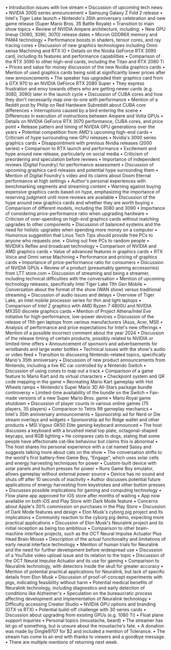 • Introduction issues with live stream
• Discussion of upcoming tech news:
  • NVIDIA 3000 series announcement
  • Samsung Galaxy Z Fold 2 release
  • Intel's Tiger Lake launch
• Nintendo's 35th anniversary celebration and new game release (Super Mario Bros. 35 Battle Royale)
• Transition to main show topics
• Review of NVIDIA Ampere architecture, including:
  • New GPU lineup (3080, 3090, 3070) release dates
  • Micron GDDR6X memory and PAM4 technology
  • Performance boosts in shaders, tensor cores, and ray tracing cores
• Discussion of new graphics technologies including Omni sense Machining and RTX IO
• Details on the Nvidia GeForce RTX 3090 card, including its features and performance capabilities
• Comparison of the RTX 3090 to other high-end cards, including the Titan and RTX 2080 Ti
• Prices and value for money discussion of the new Nvidia graphics cards
• Mention of used graphics cards being sold at significantly lower prices after new announcements
• The speaker has upgraded their graphics card from a GTX 970 to an NVIDIA GeForce RTX 2080 Super
• They express frustration and envy towards others who are getting newer cards (e.g. 3080, 3090) later in the launch cycle
• Discussion of CUBA cores and how they don't necessarily map one-to-one with performance
• Mention of a Reddit post by Philip on Red Hardware Subreddit about CUBA core differences
• Interruptions caused by a bird entering the scene
• Differences in execution of instructions between Ampere and Volta GPUs
• Details on NVIDIA GeForce RTX 3070 performance, CUBA cores, and price point
• Release pattern and timing of NVIDIA GPU generations over the years
• Potential competition from AMD's upcoming high-end cards
• Criticism of hype surrounding new GPU releases
• Nvidia's 3000 series graphics cards
• Disappointment with previous Nvidia releases (2000 series)
• Comparison to RTX launch and performance
• Excitement and hype around new release, particularly on social media
• Criticism of preordering and speculation before reviews
• Importance of independent reviews (Digital Foundry) for performance assessment
• Discussion of upcoming graphics card releases and potential hype surrounding them
• Mention of Digital Foundry's video and its claims about Doom Eternal performance at high settings
• Author's personal experiences with benchmarking segments and streaming content
• Warning against buying expensive graphics cards based on hype, emphasizing the importance of reserving judgment until more reviews are available
• Discussion of the hype around new graphics cards and whether they are worth buying
• Comparison of different models, including the 3080 and 3090
• Importance of considering price-performance ratio when upgrading hardware
• Criticism of over-spending on high-end graphics cards without matching upgrades to other components
• Discussion of balanced systems and the need for holistic upgrades when spending more money on a computer
• Humorous suggestion that Linus Tech Tips should provide free PCs to anyone who requests one.
• Giving out free PCs to random people
• NVIDIA's Reflex and broadcast technology
• Comparison of NVIDIA and AMD graphics cards
• Value of advanced features in graphics cards
• RTX Voice and Omni verse Machining
• Performance and pricing of graphics cards
• Importance of price-performance ratio for consumers
• Discussion of NVIDIA GPUs
• Review of a product (presumably gaming accessories) from LTT store.com
• Discussion of streaming and being a streamer, including technical difficulties with the conversation
• Mention of upcoming technology releases, specifically Intel Tiger Lake 11th Gen Mobile
• Conversation about the format of the show (WAN show) versus traditional streaming
• Discussion of audio issues and delays
• Overview of Tiger Lake, an Intel mobile processor series for thin and light laptops
• Comparison of Intel Z graphics with AMD Ryzen 7 4800U and NVIDIA MX350 discrete graphics cards
• Mention of Project Athena/Intel Eve initiative for high-performance, low-power devices
• Discussion of the release of 11th gen laptops from various manufacturers (Asus, Acer, MSI)
• Analysis of performance and price expectations for Intel's new offerings
• Mention of a possible incorrect comment about the year 2024
• Discussion of the release timing of certain products, possibly related to NVIDIA or limited-time offers
• Announcement of sponsors and advertisements for wristbands and large water bottles
• Technical issues with the show's audio or video feed
• Transition to discussing Nintendo-related topics, specifically Mario's 35th anniversary
• Discussion of new product announcements from Nintendo, including a live RC car controlled by a Nintendo Switch
• Discussion of using cones to map out a track
• Comparison of a game feature to Mario Kart and its virtual characters
• Checkpoint system and QR code mapping in the game
• Recreating Mario Kart gameplay with Hot Wheels ramps
• Nintendo's Super Mario 3D All-Stars package bundle controversy
• Limited-time availability of the bundle on the Switch
• Fan-made versions of a new Super Mario Bros. game
• Mario Royal game shutdown
• Discussion of player counts in various online games (75 players, 35 players)
• Comparison to Tetris 99 gameplay mechanics
• Intel's 35th anniversary announcements
• Sponsorship ad for Nerd or Die stream overlays and widgets
• Sponsorship ad for Ridge wallet and other products
• MSI Vigour GK50 Elite gaming keyboard announced
• The host discusses a keyboard with a brushed metal top plate, octagonal-shaped keycaps, and RGB lighting
• He compares cats to dogs, stating that some people have affectionate cat-like behaviour but claims this is abnormal
• The host shares his personal experience with a cat named Sassy and suggests talking more about cats on the show
• The conversation shifts to the world's first battery-free Game Boy, "Engage", which uses solar cells and energy harvesting techniques for power
• Custom-built device with solar panels and button presses for power
• Runs Game Boy emulator, allows gameplay without external power source
• Device has no sound and shuts off after 10 seconds of inactivity
• Author discusses potential future applications of energy harvesting from keystrokes and other button presses
• Discusses possible implications for gaming and computing technology
• Flow plane app approved for iOS store after months of waiting
• App now available on both iOS and Play Store with Dark Mode feature
• Concerns about Apple's 30% commission on purchases in the Play Store
• Discussion of Dark Mode features and design
• Elon Musk's cyborg pig project and its implications
• Community reaction to the cyborg pig demo, expecting more practical applications
• Discussion of Elon Musk's Neuralink project and its initial reception as being too ambitious
• Comparison to other brain-machine interface projects, such as the OCT Neural Impulse Actuator Plus Head Brain Mouse
• Description of the actual functionality and limitations of early neural interface technology
• Mention of human trials for Neuralink and the need for further development before widespread use
• Discussion of a YouTube video upload issue and its relation to the topic
• Discussion of the OCT Neural Impulse Actuator and its use for gaming
• Comparison to Neuralink technology, with detectors inside the skull for greater accuracy
• Mention of potential practical applications for Neuralink, but lack of specific details from Elon Musk
• Discussion of proof-of-concept experiments with pigs, indicating feasibility without harm
• Potential medical benefits of Neuralink technology, including diagnostics and early detection of conditions like Alzheimer's
• Speculation on the bureaucratic process affecting development and implementation of Neuralink technology
• Difficulty accessing Creator Studio
• NVIDIA GPU options and branding (GTX vs RTX)
• Potential build-off challenge with 30 series cards
• Discussion about upgrading from existing GPUs (e.g. 1080 Ti)
• Float plane support inquiries
• Personal topics (moustache, beard)
• The streamer has let go of something, but is unsure about the moustache's fate.
• A donation was made by Dingle9707 for $2 and included a mention of Tolerance.
• The stream has come to an end with thanks to viewers and a goodbye message.
• There are multiple mentions of returning next week.